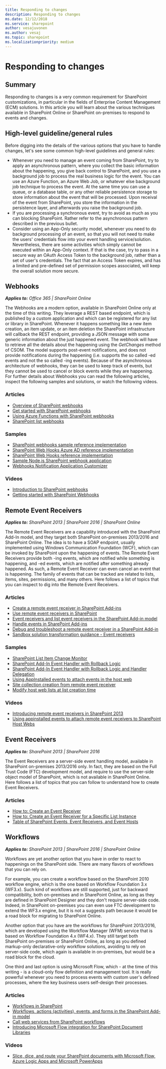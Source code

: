 ```yaml
---
title: Responding to changes
description: Responding to changes
ms.date: 12/12/2018
ms.service: sharepoint
author: vesajuvonen
ms.author: vesaj
ms.topic: sharepoint
ms.localizationpriority: medium
---
```


# Responding to changes

## Summary
Responding to changes is a very common requirement for SharePoint customizations, in particular in the fields of Enterprise Content Management (ECM) solutions. In this article you will learn about the various techniques available in SharePoint Online or SharePoint on-premises to respond to events and changes.

## High-level guideline/general rules
Before digging into the details of the various options that you have to handle changes, let's see some common high-level guidelines and general rules:
* Whenever you need to manage an event coming from SharePoint, try to apply an asynchronous pattern, where you collect the basic information about the happening, you give back control to SharePoint, and you use a background job to process the real business logic for the event. You can use an Azure Function, an Azure Web Job, or whatever else background job technique to process the event. At the same time you can use a queue, or a database table, or any other reliable persistence storage to store information about the event that will be processed. Upon receival of the event from SharePoint, you store the information in the persistence layer, and afterwards you raise the background job. 
* If you are processing a synchronous event, try to avoid as much as you can blocking SharePoint. Rather refer to the asynchronous pattern described in the previous bullet.
* Consider using an App-Only security model, whenever you need to do background processing of an event, so that you will not need to make the users' credentials flow into your event handling service/solution. Nevertheless, there are some activities which simply cannot be executed within an App-Only context. If that is the case, try to pass in a secure way an OAuth Access Token to the background job, rather than a set of user's credentials. The fact that an Access Token expires, and has a limited and pre-defined set of permission scopes associated, will keep the overall solution more secure.

## Webhooks

_**Applies to:** Office 365 | SharePoint Online_

The Webhooks are a modern option, available in SharePoint Online only at the time of this writing. They leverage a REST based endpoint, which is published by a custom application and which can be registered for any list or library in SharePoint. Whenever it happens something like a new item creation, an item update, or an item deletion the SharePoint infrastructure will callback the REST endpoint, providing a JSON message with some generic information about the just happened event. The webhook will have to retrieve all the details about the happening using the *GetChanges* method of CSOM. The model supports post-event notifications, and does not provide notifications during the happening (i.e. supports the so called -ed events and not the so called -ing events). Because of the asynchronous architecture of webhooks, they can be used to keep track of events, but they cannot be used to cancel or block events while they are happening.
For further details about Webhooks you can read the following articles, inspect the following samples and solutions, or watch the following videos.

### Articles
* [Overview of SharePoint webhooks](https://docs.microsoft.com/sharepoint/dev/apis/webhooks/overview-sharepoint-webhooks)
* [Get started with SharePoint webhooks](https://docs.microsoft.com/sharepoint/dev/apis/webhooks/get-started-webhooks)
* [Using Azure Functions with SharePoint webhooks](https://docs.microsoft.com/sharepoint/dev/apis/webhooks/sharepoint-webhooks-using-azure-functions)
* [SharePoint list webhooks](https://docs.microsoft.com/sharepoint/dev/apis/webhooks/lists/overview-sharepoint-list-webhooks)

### Samples
* [SharePoint webhooks sample reference implementation](https://docs.microsoft.com/sharepoint/dev/apis/webhooks/webhooks-reference-implementation)
* [SharePoint Web Hooks Azure AD reference implementation](https://github.com/SharePoint/sp-dev-samples/tree/master/Samples/WebHooks.List.AzureAD)
* [SharePoint Web Hooks reference implementation](https://github.com/SharePoint/sp-dev-samples/tree/master/Samples/WebHooks.List)
* [Sample Node.js SharePoint webhook application](https://github.com/SharePoint/sp-dev-samples/tree/master/Samples/WebHooks.Nodejs)
* [Webhooks Notification Application Customizer](https://github.com/SharePoint/sp-dev-fx-extensions/tree/master/samples/react-application-webhooks-notification)

### Videos
* [Introduction to SharePoint webhooks](https://www.youtube.com/watch?v=P4a1_EWokwM)
* [Getting started with SharePoint Webhooks](https://www.youtube.com/watch?v=IbVlDkmsh8w)

## Remote Event Receivers

_**Applies to:** SharePoint 2013 | SharePoint 2016 | SharePoint Online_

The Remote Event Receivers are a capability introduced with the SharePoint Add-In model, and they target both SharePoint on-premises 2013/2016 and SharePoint Online. The idea is to have a SOAP endpoint, usually implemented using Windows Communication Foundation (WCF), which can be invoked by SharePoint upon the happening of events. The Remote Event Receivers provide both -ing events, which are notified while something is happening, and -ed events, which are notified after something already happened. As such, a Remote Event Receiver can even cancel an event that is happening. The family of events that can be tracked are related to lists, items, sites, permissions, and many others. Here follows a list of topics that you can inspect to dig into the Remote Event Receivers.

### Articles
* [Create a remote event receiver in SharePoint Add-ins](https://docs.microsoft.com/sharepoint/dev/sp-add-ins/create-a-remote-event-receiver-in-sharepoint-add-ins)
* [Use remote event receivers in SharePoint](https://docs.microsoft.com/sharepoint/dev/solution-guidance/use-remote-event-receivers-in-sharepoint)
* [Event receivers and list event receivers in the SharePoint Add-in model](https://docs.microsoft.com/sharepoint/dev/solution-guidance/event-receiver-and-list-event-receiver-sharepoint-add-in)
* [Handle events in SharePoint Add-ins](https://docs.microsoft.com/sharepoint/dev/sp-add-ins/handle-events-in-sharepoint-add-ins)
* [Debug and troubleshoot a remote event receiver in a SharePoint Add-in](https://docs.microsoft.com/sharepoint/dev/sp-add-ins/debug-and-troubleshoot-a-remote-event-receiver-in-a-sharepoint-add-in)
* [Sandbox solution transformation guidance - Event receivers](https://docs.microsoft.com/sharepoint/dev/solution-guidance/sandbox-solution-transformation-guidance-event-receivers)

### Samples
* [SharePoint List Item Change Monitor](https://github.com/SharePoint/PnP/tree/master/Samples/Core.ListItemChangeMonitor)
* [SharePoint Add-In Event Handler with Rollback Logic](https://github.com/SharePoint/PnP/tree/master/Samples/Core.AppEvents)
* [SharePoint Add-In Event Handler with Rollback Logic and Handler Delegation](https://github.com/SharePoint/PnP/tree/master/Samples/Core.AppEvents.HandlerDelegation)
* [Using AppInstalled events to attach events in the host web](https://github.com/SharePoint/PnP/tree/master/Samples/Core.EventReceivers)
* [Site collection creation from remote event receiver](https://github.com/SharePoint/PnP/tree/master/Samples/Provisioning.ReR)
* [Modify host web lists at list creation time](https://github.com/SharePoint/PnP/tree/master/Samples/Core.EventReceiversBasedModifications)

### Videos
* [Introducing remote event receivers in SharePoint 2013](https://www.youtube.com/watch?v=jHoBgkUlK2M)
* [Using appinstalled events to attach remote event receivers to SharePoint Host Webs](https://channel9.msdn.com/Blogs/Office-365-Dev/Using-appinstalled-events-to-attach-remote-event-receivers-to-SharePoint-Host-Webs-Office-365-Develo)

## Event Receivers

_**Applies to:** SharePoint 2013 | SharePoint 2016_

The Event Receivers are a server-side event handling model, available in SharePoint on-premises 2013/2016 only. In fact, they are based on the Full Trust Code (FTC) development model, and require to use the server-side object model of SharePoint, which is not available in SharePoint Online. Here follows a list of topics that you can follow to understand how to create Event Receivers.

### Articles
* [How to: Create an Event Receiver](https://msdn.microsoft.com/library/ee231563.aspx)
* [How to: Create an Event Receiver for a Specific List Instance](https://msdn.microsoft.com/library/ff398052.aspx)
* [Table of SharePoint Events, Event Receivers, and Event Hosts](https://msdn.microsoft.com/library/office/ff408183(v=office.14).aspx)

## Workflows

_**Applies to:** SharePoint 2013 | SharePoint 2016 | SharePoint Online_

Workflows are yet another option that you have in order to react to happenings on the SharePoint side. There are many flavors of workflows that you can rely on.

For example, you can create a workflow based on the SharePoint 2010 workflow engine, which is the one based on Workflow Foundation 3.x (WF3.x). Such kind of workflows are still supported, just for backward compatibility, both on-premises and in SharePoint Online, as long as they are defined in SharePoint Designer and they don't require server-side code. Indeed, in SharePoint on-premises you can even use FTC development to extend the WF3.x engine, but it is not a suggests path because it would be a road block for migrating to SharePoint Online.

Another option that you have are the workflows for SharePoint 2013/2016, which are developed using the Workflow Manager (WFM) service that is based on Workflow Foundation 4.x (WF4.x). They still target both SharePoint on-premises or SharePoint Online, as long as you defined markup-only declarative-only workflow solutions, avoiding to rely on server-side code, which again is available in on-premises, but would be a road block for the cloud.

One third and last option is using Microsoft Flow, which - at the time of this writing - is a cloud-only flow definition and management tool. It is really powerful whenever you need to process events with custom user's defined processes, where the key business users self-design their processes.

### Articles
* [Workflows in SharePoint](https://docs.microsoft.com/sharepoint/dev/general-development/workflows-in-sharepoint)
* [Workflows, actions (activities), events, and forms in the SharePoint Add-in model](https://docs.microsoft.com/sharepoint/dev/solution-guidance/workflows-actions-events-and-forms-sharepoint-add-in)
* [Call web services from SharePoint workflows](https://docs.microsoft.com/sharepoint/dev/solution-guidance/call-web-services-from-sharepoint-workflows)
* [Introducing Microsoft Flow integration for SharePoint Document Libraries](https://flow.microsoft.com/blog/flow-in-spo-document-libraries/)

### Videos
* [Slice, dice, and route your SharePoint documents with Microsoft Flow, Azure Logic Apps and Microsoft PowerApps](https://channel9.msdn.com/Events/Build/2017/B8079)
